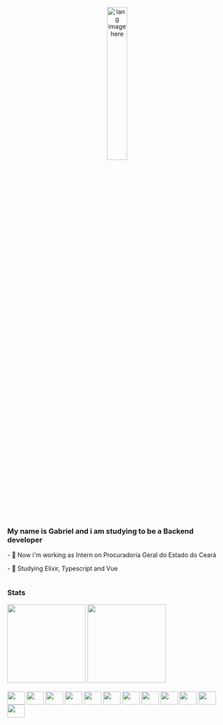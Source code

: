 <!--
**araujo88/araujo88** is a ✨ _special_ ✨ repository because its `README.md` (this file) appears on your GitHub profile.

Here are some ideas to get you started:

- 🔭 I’m currently working on ...
- 🌱 I’m currently learning ...
- 👯 I’m looking to collaborate on ...
- 🤔 I’m looking for help with ...
- 💬 Ask me about ...
- 📫 How to reach me: ...
- 😄 Pronouns: ...
- ⚡ Fun fact: ...
-->

<p align="center"><img width="30%" src="https://github.com/alansmathew/alansmathew/raw/master/lang.gif" alt="lang image here" /></p>
<h3>My name is Gabriel and i am studying to be a Backend developer </h3>
<p>
- 🔭 Now i'm working as Intern on Procuradoria Geral do Estado do Ceará
</p>
<p>
- 🌱 Studying Elixir, Typescript and Vue
</p>
<div style = "display: inline-block">
 <h3>Stats</h3>
 <div> 
  <img height="180em" src="https://github-readme-stats.vercel.app/api?username=gintaxias&layout=compact&show_icons=true&theme=dark" />
  <img height="180em" src="https://github-readme-stats.vercel.app/api/top-langs/?username=gintaxias&layout=compact&langs_count=8&theme=dark&hide=css,scss,html,tex,makefile,ShaderLab,HLSL" />
 </div>
 <br>
 <div style = "display: inline-block">
  <img align="center" height="30" width="40" src="https://cdn.jsdelivr.net/gh/devicons/devicon@latest/icons/html5/html5-original.svg"/>
  <img align="center" height="30" width="40" src="https://cdn.jsdelivr.net/gh/devicons/devicon@latest/icons/css3/css3-original.svg"/>
  <img align="center" height="30" width="40" src="https://cdn.jsdelivr.net/gh/devicons/devicon@latest/icons/typescript/typescript-original.svg"/>
  <img align="center" height="30" width="40" src="https://cdn.jsdelivr.net/gh/devicons/devicon@latest/icons/elixir/elixir-original.svg""/>
  <img align="center" height="30" width="40" src="https://cdn.jsdelivr.net/gh/devicons/devicon@latest/icons/phoenix/phoenix-original.svg" />
  <img align="center" height="30" width="40" src="https://cdn.jsdelivr.net/gh/devicons/devicon@latest/icons/nestjs/nestjs-original.svg"/>
  <img align="center" height="30" width="40" src="https://cdn.jsdelivr.net/gh/devicons/devicon@latest/icons/vuejs/vuejs-original.svg" />
  <img align="center" height="30" width="40"src="https://cdn.jsdelivr.net/gh/devicons/devicon/icons/git/git-original.svg" />
  <img align="center" height="30" width="40" src='https://cdn.jsdelivr.net/gh/devicons/devicon/icons/github/github-original.svg'>
  <img align="center" height="30" width="40" src='https://cdn.jsdelivr.net/gh/devicons/devicon/icons/gitlab/gitlab-original.svg'>
  <img align="center" height="30" width="40"src="https://cdn.jsdelivr.net/gh/devicons/devicon/icons/docker/docker-original.svg" />
  <img align="center" height="30" width="40" src="https://cdn.jsdelivr.net/gh/devicons/devicon@latest/icons/portainer/portainer-original.svg"/>
 </div>
</div>




<!--
<hr />
